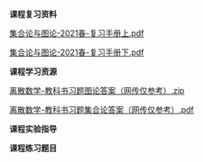 <!-- tabs:start -->
**课程复习资料**

[集合论与图论-2021春-复习手册上.pdf](https://gh.hitcs.cc/https://raw.githubusercontent.com/HIT-OpenCS/CS_Courses/main/公共课程/集合论与图论/课程复习资料/集合论与图论-2021春-复习手册上.pdf)

[集合论与图论-2021春-复习手册下.pdf](https://gh.hitcs.cc/https://raw.githubusercontent.com/HIT-OpenCS/CS_Courses/main/公共课程/集合论与图论/课程复习资料/集合论与图论-2021春-复习手册下.pdf)

**课程学习资源**

[离散数学-教科书习题图论答案（网传仅参考）.zip](https://gh.hitcs.cc/https://raw.githubusercontent.com/HIT-OpenCS/CS_Courses/main/公共课程/集合论与图论/课程学习资源/离散数学-教科书习题图论答案（网传仅参考）.zip)

[离散数学-教科书习题集合论答案（网传仅参考）.pdf](https://gh.hitcs.cc/https://raw.githubusercontent.com/HIT-OpenCS/CS_Courses/main/公共课程/集合论与图论/课程学习资源/离散数学-教科书习题集合论答案（网传仅参考）.pdf)

**课程实验指导**

**课程练习题目**

<!-- tabs:end -->